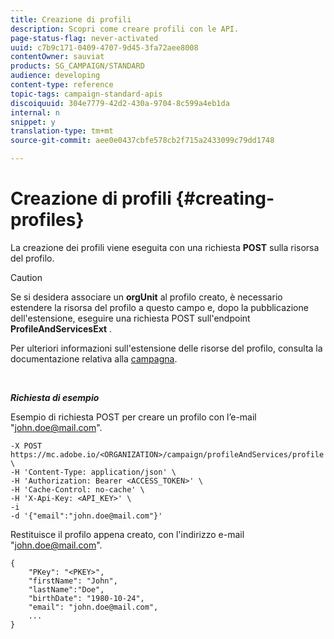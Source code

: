 ```yaml
---
title: Creazione di profili
description: Scopri come creare profili con le API.
page-status-flag: never-activated
uuid: c7b9c171-0409-4707-9d45-3fa72aee8008
contentOwner: sauviat
products: SG_CAMPAIGN/STANDARD
audience: developing
content-type: reference
topic-tags: campaign-standard-apis
discoiquuid: 304e7779-42d2-430a-9704-8c599a4eb1da
internal: n
snippet: y
translation-type: tm+mt
source-git-commit: aee0e0437cbfe578cb2f715a2433099c79dd1748

---
```



# Creazione di profili {#creating-profiles}

La creazione dei profili viene eseguita con una richiesta **POST** sulla risorsa del profilo.

>[!CAUTION]
>
>Se si desidera associare un <b>orgUnit</b> al profilo creato, è necessario estendere la risorsa del profilo a questo campo e, dopo la pubblicazione dell'estensione, eseguire una richiesta POST sull'endpoint <b>ProfileAndServicesExt</b> .
>
>Per ulteriori informazioni sull'estensione delle risorse del profilo, consulta la documentazione relativa alla <a href="https://helpx.adobe.com/campaign/standard/administration/using/organizational-units.html#partitioning-profiles">campagna</a>.

<br/>

***Richiesta di esempio***

Esempio di richiesta POST per creare un profilo con l’e-mail "john.doe@mail.com".

```
-X POST https://mc.adobe.io/<ORGANIZATION>/campaign/profileAndServices/profile \
-H 'Content-Type: application/json' \
-H 'Authorization: Bearer <ACCESS_TOKEN>' \
-H 'Cache-Control: no-cache' \
-H 'X-Api-Key: <API_KEY>' \
-i
-d '{"email":"john.doe@mail.com"}'
```

Restituisce il profilo appena creato, con l'indirizzo e-mail "john.doe@mail.com".

```
{
    "PKey": "<PKEY>",
    "firstName": "John",
    "lastName":"Doe",
    "birthDate": "1980-10-24",
    "email": "john.doe@mail.com",
    ...
}
```
